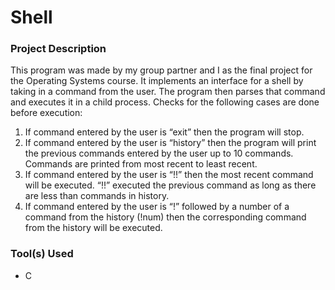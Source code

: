 # Shell
<h3>Project Description</h3>
This program was made by my group partner and I as the final project for the Operating Systems course. It implements an interface for a shell by taking in a command from the user. The program then parses that command and executes it in a child process. Checks for the following cases are done before execution:

<ol>

<li>If command entered by the user is “exit” then the program will stop.</li>
<li>If command entered by the user is “history” then the program will print the previous commands entered by the user up to 10 commands. Commands are printed from most recent to least recent.</li>
<li>If command entered by the user is “!!” then the most recent command will be executed. “!!” executed the previous command as long as there are less than commands in history.</li>
<li>If command entered by the user is “!” followed by a number of a command from the history (!num) then the corresponding command from the history will be executed.</li>

</ol>

<h3>Tool(s) Used</h3>
<ul>
<li>C</li>
</ul>
